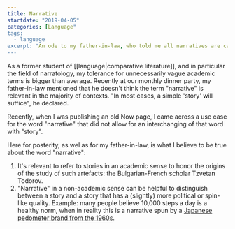 ```yaml
---
title: Narrative
startdate: "2019-04-05"
categories: [Language"
tags:
  - language
excerpt: "An ode to my father-in-law, who told me all narratives are called 'stories'."
---
```

As a former student of [[language|comparative literature]], and in particular the field of narratology, my tolerance for unnecessarily vague academic terms is bigger than average. Recently at our monthly dinner party, my father-in-law mentioned that he doesn't think the term "narrative" is relevant in the majority of contexts. "In most cases, a simple 'story' will suffice", he declared.

Recently, when I was publishing an old Now page, I came across a use case for the word "narrative" that did not allow for an interchanging of that word with "story". 

Here for posterity, as wel as for my father-in-law, is what I believe to be true about the word "narrative":

1. It's relevant to refer to stories in an academic sense to honor the origins of the study of such artefacts: the Bulgarian-French scholar Tzvetan Todorov. 
2. "Narrative" in a non-academic sense can be helpful to distinguish between a story and a story that has a (slightly) more political or spin-like quality. Example: many people believe 10,000 steps a day is a healthy norm, when in reality this is a narrative spun by a [Japanese pedometer brand from the 1960s](https://amp.theguardian.com/lifeandstyle/2018/sep/03/watch-your-step-why-the-10000-daily-goal-is-built-on-bad-science).